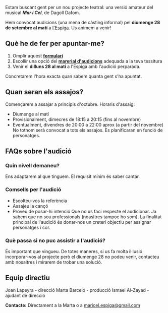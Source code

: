 Estam buscant gent per un nou projecte teatral: una versió amateur del musical ***Mar i Cel***, de Dagoll Dafom. 

Hem convocat audicions (una mena de càsting informal) pel **diumenge 28 de setembre al matí** a [l'Espiga](https://maps.app.goo.gl/UKvxbjctCYpa5X2YA). Us animem a venir!



## Què he de fer per apuntar-me?

1. Omplir aquest [**formulari**](https://forms.gle/E6jUGxY8BZ2Lk7Cr9) 
2. Escollir una opció del [**marerial d'audicions**](https://drive.google.com/drive/folders/1Lbej-lC0kqIewocesnkBmOoCa6arFaHf?usp=sharing) adequada a la teva tessitura
3. Venir el **dilluns 28 al matí** a l'Espiga amb l'audició perparada.

Concretarem l'hora exacta quan sabem quanta gent s'ha apuntat.

## Quan seran els assajos?
Començarem a assajar a principis d'octubre.
Horaris d'assaig:
- Diumenge al matí
- Provisionalment, dimecres de 18:15 a 20:15 (fins al novembre)
- Eventualment, divendres de 20:00 a 22:00 aprox (a partir del novembre)
No tothom serà convocat a tots els assajos. Es planificaran en funció de personatges.


## FAQs sobre l'audició

### Quin nivell demaneu?
Ens adaptarem al que tinguem. El requisit mínim és saber cantar.

### Comsells per l'audició
- Escolteu-vos la referència 
- Assajeu la cançó
- Proveu de posar-hi intenció
Que no us faci respecte el audicionar. Ja sabem que no sou professionals (noasltres tampoc ho som). La finalitat principal de l'audició és donar-nos un creteri objectiu per assignar personatges i cor.

### Què passa si no puc assistir a l'audició?
És important que vingueu. De totes maneres, si us fa molta il·lusió incorporar-vos al projecte però el diumenge 28 no podeu venir, contacteu amb nosaltres i mirarem de trobar una solució.

## Equip directiu
Joan Lapeyra - direcció
Marta Barceló - producció
Ismael Al-Zayad - ajudant de direcció

**Contacte:** Directament a la Marta o a maricel.espiga@gmail.com